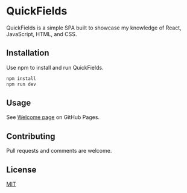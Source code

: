 # QuickFields

QuickFields is a simple SPA built to showcase my knowledge of React, JavaScript, HTML, and CSS.

## Installation

Use npm to install and run QuickFields.

```bash
npm install
npm run dev
```

## Usage

See [Welcome page](https://macongit.github.io/) on GitHub Pages.

## Contributing

Pull requests and comments are welcome.

## License

[MIT](https://choosealicense.com/licenses/mit/)
